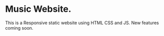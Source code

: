 # Music Website.
This is a Responsive static website using HTML CSS and JS.
New features coming soon.
